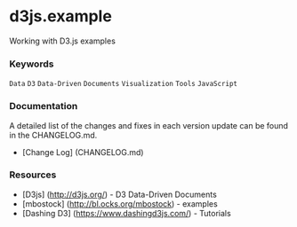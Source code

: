 # d3js.example

Working with D3.js examples

### Keywords

`Data` `D3` `Data-Driven` `Documents` `Visualization` `Tools` `JavaScript`

### Documentation

A detailed list of the changes and fixes in each version update can be found in the CHANGELOG.md.

* [Change Log] (CHANGELOG.md)

### Resources

* [D3js] (http://d3js.org/) - D3 Data-Driven Documents
* [mbostock] (http://bl.ocks.org/mbostock) - examples
* [Dashing D3] (https://www.dashingd3js.com/) - Tutorials
